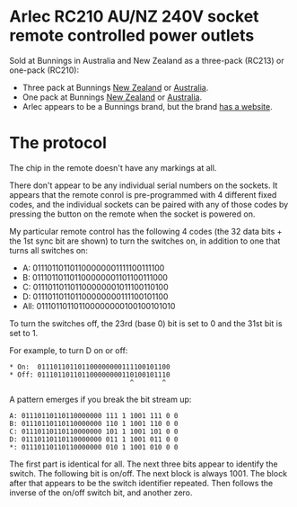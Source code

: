 # Arlec RC210 AU/NZ 240V socket remote controlled power outlets

Sold at Bunnings in Australia and New Zealand as a three-pack (RC213) or one-pack (RC210):
* Three pack at Bunnings [New Zealand](https://www.bunnings.co.nz/arlec-white-remote-controlled-power-outlets-3-pack_p00327678) or [Australia](https://www.bunnings.com.au/arlec-remote-controlled-power-outlets-3-pack_p4331764).
* One pack at Bunnings [New Zealand](https://www.bunnings.co.nz/arlec-white-remote-controlled-power-outlet_p00327675) or [Australia](https://www.bunnings.com.au/arlec-remote-controlled-power-outlet_p4331763).
* Arlec appears to be a Bunnings brand, but the brand [has a website](https://www.arlec.com.au/).

# The protocol

The chip in the remote doesn't have any markings at all.

There don't appear to be any individual serial numbers on the sockets. It appears that the remote conrol is pre-programmed with 4 different fixed codes, and the individual sockets can be paired with any of those codes by pressing the button on the remote when the socket is powered on.

My particular remote control has the following 4 codes (the 32 data bits + the 1st sync bit are shown) to turn the switches on, in addition to one that turns all switches on:

* A:   011101101101100000001111100111100
* B:   011101101101100000001101100111000
* C:   011101101101100000001011100110100
* D:   011101101101100000000111100101100
* All: 011101101101100000000100100101010

To turn the switches off, the 23rd (base 0) bit is set to 0 and the 31st bit is set to 1.

For example, to turn D on or off:

```
* On:  011101101101100000000111100101100
* Off: 011101101101100000000110100101110
                              ^       ^
```

A pattern emerges if you break the bit stream up:
```
A: 01110110110110000000 111 1 1001 111 0 0
B: 01110110110110000000 110 1 1001 110 0 0
C: 01110110110110000000 101 1 1001 101 0 0
D: 01110110110110000000 011 1 1001 011 0 0
*: 01110110110110000000 010 1 1001 010 0 0
```
The first part is identical for all. The next three bits appear to identify the switch. The following bit is on/off. The next block is always 1001. The block after that appears to be the switch identifier repeated. Then follows the inverse of the on/off switch bit, and another zero. 
